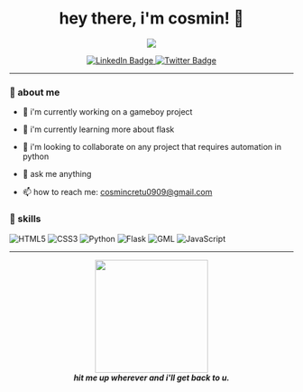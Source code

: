 <h1 align="center">hey there, i'm cosmin! 👋</h1>

<p align="center">
<img src="https://readme-typing-svg.herokuapp.com/?lines=welcome;i+like+creating+things+from+nothing&center=true&width=500&height=50">
</p>

<p align="center">
<a href="https://www.linkedin.com/in/cosmin-cretu-349002306/">
<img src="https://img.shields.io/badge/-linkedin-blue?style=flat-square&logo=Linkedin&logoColor=white&link=https://www.linkedin.com/in/your-linkedin-profile/" alt="LinkedIn Badge">
</a>
<a href="https://twitter.com/inkdPG">
<img src="https://img.shields.io/badge/-twitter-1ca0f1?style=flat-square&labelColor=1ca0f1&logo=twitter&logoColor=white&link=https://twitter.com/your-twitter-handle" alt="Twitter Badge">
</a>
</p>

---

### 🌟 about me 

- 🔭 i'm currently working on a gameboy project

- 🌱 i'm currently learning more about flask 

- 👯 i'm looking to collaborate on any project that requires automation in python

- 💬 ask me anything

- 📫 how to reach me: cosmincretu0909@gmail.com
  

### 🚀 skills

<p align="left">
<img src="https://img.shields.io/badge/-html5-E34F26?style=flat-square&logo=html5&logoColor=white" alt="HTML5">
<img src="https://img.shields.io/badge/-css3-1572B6?style=flat-square&logo=css3&logoColor=white" alt="CSS3">  
<img src="https://img.shields.io/badge/-python-3776AB?style=flat-square&logo=Python&logoColor=white" alt="Python">
<img src="https://img.shields.io/badge/-flask-000000?style=flat-square&logo=Flask&logoColor=white" alt="Flask">
<img src="https://img.shields.io/badge/-gml-8CC445?style=flat-square&logo=gamemaker-studio&logoColor=white" alt="GML">
<img src="https://img.shields.io/badge/-javascript-F7DF1E?style=flat-square&logo=JavaScript&logoColor=black" alt="JavaScript">  
</p>

---

<p align="center">
<img src="https://media.giphy.com/media/5LukhZkYzESOs/giphy.gif" width="200">
<br>
<em><b>hit me up wherever and i'll get back to u.</b></em>
</p>
